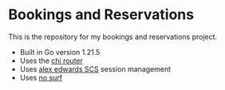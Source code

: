 # Bookings and Reservations

This is the repository for my bookings and reservations project.

- Built in Go version 1.21.5
- Uses the [chi router](https://github.com/go-chi/chi)
- Uses [alex edwards SCS](https://github.com/alexedwards/scs/v2) session management
- Uses [no surf](https://github.com/justinas/nosurf)
